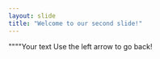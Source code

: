 ```yaml
---
layout: slide
title: "Welcome to our second slide!"
---
```

""""Your text
Use the left arrow to go back!
